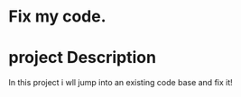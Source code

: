 # Fix my code.

# project Description

In this project i wll  jump into an existing code base and fix it!
